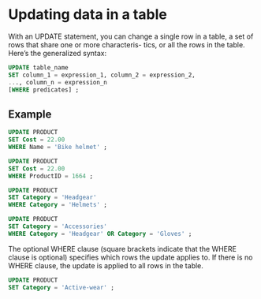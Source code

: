 # Updating data in a table

With an UPDATE statement, you can
change a single row in a table, a set of rows that share one or more characteris-
tics, or all the rows in the table. Here’s the generalized syntax:

```sql
UPDATE table_name
SET column_1 = expression_1, column_2 = expression_2,
..., column_n = expression_n
[WHERE predicates] ;
```

## Example

```sql
UPDATE PRODUCT
SET Cost = 22.00
WHERE Name = 'Bike helmet' ;

UPDATE PRODUCT
SET Cost = 22.00
WHERE ProductID = 1664 ;

UPDATE PRODUCT
SET Category = 'Headgear'
WHERE Category = 'Helmets' ;

UPDATE PRODUCT
SET Category = 'Accessories'
WHERE Category = 'Headgear' OR Category = 'Gloves' ;
```

The optional WHERE clause (square brackets indicate that the WHERE
clause is optional) specifies which rows the update applies to. If there is no WHERE
clause, the update is applied to all rows in the table.

```sql
UPDATE PRODUCT
SET Category = 'Active-wear' ;
```
